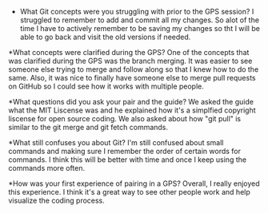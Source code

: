 * What Git concepts were you struggling with prior to the GPS session?
    I struggled to remember to add and commit all my changes. So alot of the time I have to actively remember to  be saving my changes so tht I will be able to go back and visit the old versions if needed.

*What concepts were clarified during the GPS?
    One of the concepts that was clarified during the GPS was the branch merging. It was easier to see someone else trying to merge and follow along so that I knew how to do the same. Also, it was nice to finally have someone else to merge pull requests on GitHub so I could see how it works with multiple people.

*What questions did you ask your pair and the guide?
    We asked the guide what the MIT Liscense was and he explained how it's a simplfied copyright liscense for open source coding. We also asked about how "git pull" is similar to the git merge and git fetch commands.

*What still confuses you about Git?
   I'm still confused about small commands and making sure I remember the order of certain words for commands. I think this will be better with time and once I keep using the commands more often.

*How was your first experience of pairing in a GPS?
    Overall, I really enjoyed this experience. I think it's a great way to see other people work and help visualize the coding process.
